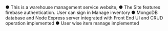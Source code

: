 ● This is a warehouse management service website,
● The Site features firebase authentication. User can sign in
Manage inventory
● MongoDB database and Node Express server integrated with Front
End UI and CRUD operation implemented
● User wise item manage implemented